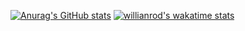[![Anurag's GitHub stats](https://github-readme-stats.vercel.app/api?username=nuub228&theme=blue-green)](https://github.com/anuraghazra/github-readme-stats)
[![willianrod's wakatime stats](https://github-readme-stats.vercel.app/api/wakatime?username=nuub228)](https://github.com/anuraghazra/github-readme-stats)

